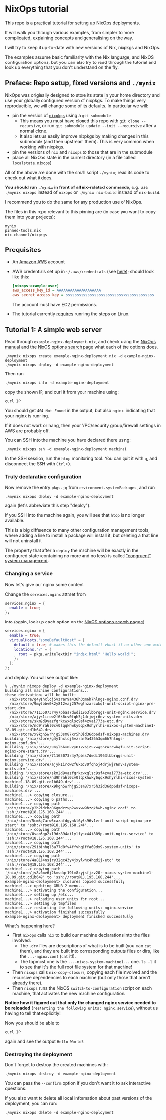 # NixOps tutorial

This repo is a practical tutorial for setting up [NixOps](https://nixos.org/nixops/) deployments.

It will walk you through various examples, from simpler to more complicated, explaining concepts and generalising on the way.

I will try to keep it up-to-date with new versions of Nix, nixpkgs and NixOps.

The examples assume basic familiarity with the Nix language, and NixOS configuration options, but you can also try to read through the tutorial and look up everything that you don't understand on the fly.


## Preface: Repo setup, fixed versions and `./mynix`

NixOps was originally designed to store its state in your home directory and use your globally configured version of nixpkgs.
To make things very reproducible, we will change some of its defaults. In particular we will:

* pin the version of [`nixpkgs`](https://github.com/NixOS/nixpkgs) using a `git submodule`
  * This means you must have cloned this repo with `git clone --recursive`, or run `git submodule update --init --recursive` after a normal clone.
  * It also lets us easily improve nixpkgs by making changes in this submodule (and then upstream them).
    This is very common when working with nixpkgs.
* pin the versions of `nix` and `nixops` to those that are in the submodule
* place all NixOps state in the current directory (in a file called `localstate.nixops`)

All of the above are done with the small script `./mynix`; read its code to check out what it does.

**You should run `./mynix` in front of all nix-related commands**, e.g. use `./mynix nixops` instead of `nixops` or `./mynix nix-build` instead of `nix-build`.

I recommend you to do the same for any production use of NixOps.

The files in this repo relevant to this pinning are (in case you want to copy them into your projects):

```
mynix
pinned-tools.nix
nix-channel/nixpkgs
```

## Prequisites

* An [Amazon AWS](http://aws.amazon.com) account
* AWS credentials set up in `~/.aws/credentials` (see [here](http://docs.aws.amazon.com/cli/latest/topic/config-vars.html#the-shared-credentials-file)); should look like this:

  ```ini
  [nixops-example-user]
  aws_access_key_id = AAAAAAAAAAAAAAAAAAAA
  aws_secret_access_key = ssssssssssssssssssssssssssssssssssssssss
  ```

  The account must have EC2 permissions.
* The tutorial currently [requires](https://github.com/NixOS/nixops/issues/260) running the steps on Linux.


## Tutorial 1: A simple web server

Read through `example-nginx-deployment.nix`, and check using the [NixOps manual](https://nixos.org/nixops/manual/) and the [NixOS options search page](https://nixos.org/nixos/options.html) what each of the options does.

    ./mynix nixops create example-nginx-deployment.nix -d example-nginx-deployment
    ./mynix nixops deploy -d example-nginx-deployment

Then run

    ./mynix nixops info -d example-nginx-deployment

copy the shown IP, and curl it from your machine using:

    curl IP

You should get `404 Not Found` in the output, but also `nginx`, indicating that your nginx is running.

If it does not work or hang, then your VPC/security group/firewall settings in AWS are probably off.

You can SSH into the machine you have declared there using:

    ./mynix nixops ssh -d example-nginx-deployment machine1

In the SSH session, run the `htop` monitoring tool.
You can quit it with `q`, and disconnect the SSH with `Ctrl+D`.

### Truly declarative configuration

Now remove the entry `pkgs.jq` from `environment.systemPackages`, and run

    ./mynix nixops deploy -d example-nginx-deployment

again (let's abbreviate this step "deploy").

If you SSH into the machine again, you will see that `htop` is no longer available.

This is a big difference to many other configuration management tools, where adding a line to install a package will install it, but deleting a that line will not uninstall it.

The property that after a `deploy` the machine will be exactly in the configured state (containing no more and no less) is called ["congruent" system management](https://blog.flyingcircus.io/2016/05/06/thoughts-on-systems-management-methods/).

### Changing a service

Now let's give our nginx some content.

Change the `services.nginx` attrset from

```nix
services.nginx = {
  enable = true;
};
```

into (again, look up each option on the [NixOS options search pagge](https://nixos.org/nixos/options.html))

```nix
services.nginx = {
  enable = true;
  virtualHosts."someDefaultHost" = {
    default = true; # makes this the default vhost if no other one matches
    locations."/" = {
      root = pkgs.writeTextDir "index.html" "Hello world!";
    };
  };
};
```

and deploy. You will see output like:

```
% ./mynix nixops deploy -d example-nginx-deployment
building all machine configurations...
these derivations will be built:
  /nix/store/g4y1hxlcj5vzrar9a436h3qm6h7hlngs-nginx.conf.drv
  /nix/store/9mylbbv0k2y812vaj257wg2nzarcwkqf-unit-script-nginx-pre-start.drv
  /nix/store/71165073r4y7pbas7dwdi1963lbbrqgs-unit-nginx.service.drv
  /nix/store/ajyk1ircw2f6k6cv0fqh5j4drjwjr6nv-system-units.drv
  /nix/store/skm2d9yazfgrkcwxqlsc9sf4zvai773a-etc.drv
  /nix/store/nd9hra6l0cv0lqqkhwky6qqx9shyrlhi-nixos-system-machine1-18.09.git.cd1b649.drv
  /nix/store/x9kgn5wrhjg53sm87xr5h3id36dp6dsf-nixops-machines.drv
building '/nix/store/g4y1hxlcj5vzrar9a436h3qm6h7hlngs-nginx.conf.drv'...
building '/nix/store/9mylbbv0k2y812vaj257wg2nzarcwkqf-unit-script-nginx-pre-start.drv'...
building '/nix/store/71165073r4y7pbas7dwdi1963lbbrqgs-unit-nginx.service.drv'...
building '/nix/store/ajyk1ircw2f6k6cv0fqh5j4drjwjr6nv-system-units.drv'...
building '/nix/store/skm2d9yazfgrkcwxqlsc9sf4zvai773a-etc.drv'...
building '/nix/store/nd9hra6l0cv0lqqkhwky6qqx9shyrlhi-nixos-system-machine1-18.09.git.cd1b649.drv'...
building '/nix/store/x9kgn5wrhjg53sm87xr5h3id36dp6dsf-nixops-machines.drv'...
machine1...> copying closure...
machine1...> copying 6 paths...
machine1...> copying path '/nix/store/y2h2idchc86qmdzzvp2wvxww9bzqkhwb-nginx.conf' to 'ssh://root@18.195.168.244'...
machine1...> copying path '/nix/store/5cmkg7arw5cazafdgynkl6y5s96v1vrf-unit-script-nginx-pre-start' to 'ssh://root@18.195.168.244'...
machine1...> copying path '/nix/store/0san3qp2xl9dz894ailylfypx44i809p-unit-nginx.service' to 'ssh://root@18.195.168.244'...
machine1...> copying path '/nix/store/29ibinhgl3a77d0fv4ffvhqlffa69dx9-system-units' to 'ssh://root@18.195.168.244'...
machine1...> copying path '/nix/store/4a81l4nsjry32gc43y4jxylwhc4hqdij-etc' to 'ssh://root@18.195.168.244'...
machine1...> copying path '/nix/store/jv8z2mv6j2kmsdqr19lm8zyjsfjzv20r-nixos-system-machine1-18.09.git.cd1b649' to 'ssh://root@18.195.168.244'...
example-nginx-deployment> closures copied successfully
machine1...> updating GRUB 2 menu...
machine1...> activating the configuration...
machine1...> setting up /etc...
machine1...> reloading user units for root...
machine1...> setting up tmpfiles
machine1...> restarting the following units: nginx.service
machine1...> activation finished successfully
example-nginx-deployment> deployment finished successfully
```

What's happening here?

* First `nixops` calls `nix` to build our machine declarations into the files involved.
  * The `.drv` files are descriptions of what is to be built (you can `cat` them), and they are built into corresponding outputs files or dirs, like the `...-nginx.conf` (`cat` it!).
  * The topmost one is the `...-nixos-system-machine1...` one. `ls -l` it to see that it's the full root file system for that machine!
* Then `nixops` calls `nix-copy-closure`, copying each file involved and the recursive dependencies to each machine (but only those that aren't already there).
* Then `nixops` runs the NixOS `switch-to-configuration` script on each machine, that activates the new machine configuration.

**Notice how it figured out that only the changed nginx service needed to be reloaded** (`restarting the following units: nginx.service`), without us having to tell that explicitly!

Now you should be able to

    curl IP

again and see the output `Hello World!`.

### Destroying the deployment

Don't forget to destroy the created machines with:

    ./mynix nixops destroy -d example-nginx-deployment

You can pass the `--confirm` option if you don't want it to ask interactive questions.

If you also want to delete all local information about past versions of the deployment, you can run:

    ./mynix nixops delete -d example-nginx-deployment
